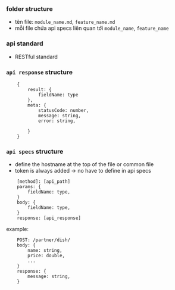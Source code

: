 ### folder structure

- tên file: `module_name.md`, `feature_name.md`
- mỗi file chứa api specs liên quan tới `module_name`, `feature_name`

### api standard

- RESTful standard

### `api response` structure

```
	{
		result: {
			fieldName: type
		},
		meta: {
			statusCode: number,
			message: string,
			error: string,

		}
	}
```

### `api specs` structure

- define the hostname at the top of the file or common file
- token is always added -> no have to define in api specs

```
    [method]: [api_path]
    params: {
        fieldName: type,
    }
    body: {
        fieldName: type,
    }
    response: [api_response]
```

example:

```
    POST: /partner/dish/
    body: {
        name: string,
        price: double,
        ...
    }
    response: {
        message: string,
    }
```
